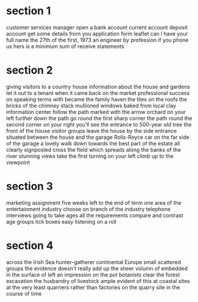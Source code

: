 # section 1

customer services manager
open a bank account
current account
deposit account
get some details from you
application form
leaflet
can I have your full name
the 27th of the first, 1973
an engineer by profession
if you phone us
hers is
a minimum sum of
receive statements

# section 2

giving visitors to a country house information about the house and gardens
let it out to a tenant
when it came back on the market
professional success
on speaking terms with
became the family haven
the tiles on the roofs
the bricks of the chimney stack
mullioned windows
baked from local clay
information center
follow the path marked with the arrow
orchard on your left
further down the path
go round the first sharp corner
the path round the second corner
on your right you'll see the entrance to
500-year old tree
the front of the house
visitor groups
leave the house by the side entrance
situated between the house and the garage
Rolls-Royce car
on the far side of the garage
a lovely walk down towards
the best part of the estate
all clearly signposted
cross the field which spreads along the banks of the river
stunning views
take the first turning on your left
climb up to the viewpoint

# section 3

marketing assignment
five weeks left to the end of term
one area of the entertainment industry
choose on branch of the industry
telephone interviews
going to take ages
all the requirements
compare and contrast
age groups
tick boxes
easy listening
on a roll

# section 4

across the Irish Sea
hunter-gatherer
continental Europe
small scattered groups
the evidence doesn't really add up
the sheer volumn of
embedded in the surface of
left an impression on the pot
botanists
clear the forest
excavation
the husbandry of livestock
ample evident of this at coastal sites
at the very least
quarriers rather than factories
on the quarry site
in the course of time
